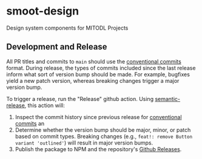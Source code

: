 # smoot-design

Design system components for MITODL Projects

## Development and Release

All PR titles and commits to `main` should use the [conventional commits](https://www.conventionalcommits.org/en/v1.0.0/) format. During release, the types of commits included since the last release inform what sort of version bump should be made. For example, bugfixes yield a new patch version, whereas breaking changes trigger a major version bump.

To trigger a release, run the "Release" github action. Using [semantic-release](https://semantic-release.gitbook.io/semantic-release), this action will:

1. Inspect the commit history since previous release for [conventional commits](https://www.conventionalcommits.org/en/v1.0.0/) an
2. Determine whether the version bump should be major, minor, or patch based on commit types. Breaking changes (e.g., `feat!: remove Button variant 'outlined'`) will result in major version bumps.
3. Publish the package to NPM and the repository's [Github Releases](https://github.com/mitodl/smoot-design/releases).
